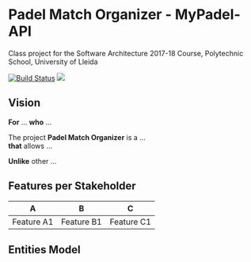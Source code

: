 # Padel Match Organizer - MyPadel-API

Class project for the Software Architecture 2017-18 Course, Polytechnic School, University of Lleida

[![Build Status](https://travis-ci.org/UdL-EPS-SoftArch/mypadel-api.svg?branch=master)](https://travis-ci.org/UdL-EPS-SoftArch/mypadel-api/branches) 
<a href="https://zenhub.com"><img src="https://cdn.rawgit.com/ZenHubIO/support/master/zenhub-badge.svg"></a>

## Vision

**For** ... **who** ...

The project **Padel Match Organizer** is a ... \
**that** allows ...

**Unlike** other ...


## Features per Stakeholder

|       A                 |       B                              |  C
| ------------------------|--------------------------------------|-------------------------
|  Feature A1             |  Feature B1                          |  Feature C1


## Entities Model


